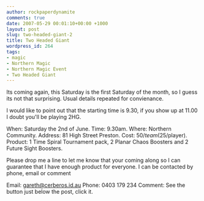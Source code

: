 ```yaml
---
author: rockpaperdynamite
comments: true
date: 2007-05-29 00:01:10+00:00 +1000
layout: post
slug: two-headed-giant-2
title: Two Headed Giant
wordpress_id: 264
tags:
- magic
- Northern Magic
- Northern Magic Event
- Two Headed Giant
---
```


Its coming again, this Saturday is the first Saturday of the month, so I guess its not that surprising. Usual details repeated for convienance.

I would like to point out that the starting time is 9.30, if you show up at 11.00 I doubt you'll be playing 2HG.



When: Saturday the 2nd of June.
Time: 9.30am.
Where: Northern Community.
Address: 81 High Street Preston.
Cost: $50/team ($25/player).
Product: 1 Time Spiral Tournament pack, 2 Planar Chaos Boosters and 2 Future Sight Boosters.

Please drop me a line to let me know that your coming along so I can guarantee that I have enough product for everyone. I can be contacted by phone, email or comment

Email: [gareth@cerberos.id.au](mailto:gareth%40cerberos.id.au)
Phone: 0403 179 234
Comment: See the button just below the post, click it.
